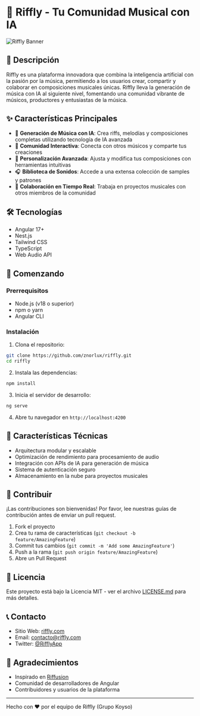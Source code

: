 # 🎵 Riffly - Tu Comunidad Musical con IA

![Riffly Banner](assets/banner.png)

## 🌟 Descripción

Riffly es una plataforma innovadora que combina la inteligencia artificial con la pasión por la música, permitiendo a los usuarios crear, compartir y colaborar en composiciones musicales únicas. Riffly lleva la generación de música con IA al siguiente nivel, fomentando una comunidad vibrante de músicos, productores y entusiastas de la música.

## ✨ Características Principales

- 🎹 **Generación de Música con IA**: Crea riffs, melodías y composiciones completas utilizando tecnología de IA avanzada
- 👥 **Comunidad Interactiva**: Conecta con otros músicos y comparte tus creaciones
- 🎨 **Personalización Avanzada**: Ajusta y modifica tus composiciones con herramientas intuitivas
- 🎧 **Biblioteca de Sonidos**: Accede a una extensa colección de samples y patrones
- 🤝 **Colaboración en Tiempo Real**: Trabaja en proyectos musicales con otros miembros de la comunidad

## 🛠️ Tecnologías

- Angular 17+
- Nest.js
- Tailwind CSS
- TypeScript
- Web Audio API

## 🚀 Comenzando

### Prerrequisitos

- Node.js (v18 o superior)
- npm o yarn
- Angular CLI

### Instalación

1. Clona el repositorio:

```bash
git clone https://github.com/znorlux/riffly.git
cd riffly
```

2. Instala las dependencias:

```bash
npm install
```

3. Inicia el servidor de desarrollo:

```bash
ng serve
```

4. Abre tu navegador en `http://localhost:4200`

## 📱 Características Técnicas

- Arquitectura modular y escalable
- Optimización de rendimiento para procesamiento de audio
- Integración con APIs de IA para generación de música
- Sistema de autenticación seguro
- Almacenamiento en la nube para proyectos musicales

## 🤝 Contribuir

¡Las contribuciones son bienvenidas! Por favor, lee nuestras guías de contribución antes de enviar un pull request.

1. Fork el proyecto
2. Crea tu rama de características (`git checkout -b feature/AmazingFeature`)
3. Commit tus cambios (`git commit -m 'Add some AmazingFeature'`)
4. Push a la rama (`git push origin feature/AmazingFeature`)
5. Abre un Pull Request

## 📄 Licencia

Este proyecto está bajo la Licencia MIT - ver el archivo [LICENSE.md](LICENSE.md) para más detalles.

## 📞 Contacto

- Sitio Web: [riffly.com](https://riffly.com)
- Email: contacto@riffly.com
- Twitter: [@RifflyApp](https://twitter.com/RifflyApp)

## 🙏 Agradecimientos

- Inspirado en [Riffusion](https://github.com/riffusion/riffusion)
- Comunidad de desarrolladores de Angular
- Contribuidores y usuarios de la plataforma

---

Hecho con ❤️ por el equipo de Riffly (Grupo Koyso)
